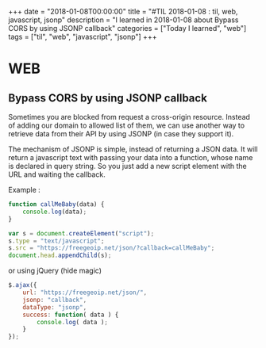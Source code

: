 +++
date = "2018-01-08T00:00:00"
title = "#TIL 2018-01-08 : til, web, javascript, jsonp"
description = "I learned in 2018-01-08 about Bypass CORS by using JSONP callback"
categories = ["Today I learned", "web"]
tags = ["til", "web", "javascript", "jsonp"]
+++


# WEB

## Bypass CORS by using JSONP callback

Sometimes you are blocked from request a cross-origin resource. Instead of adding our domain to allowed list of them, we can use another way to retrieve data from their API by using JSONP (in case they support it).

The mechanism of JSONP is simple, instead of returning a JSON data. It will return a javascript text with passing your data into a function, whose name is declared in query string. So you just add a new script element with the URL and waiting the callback.

Example :

```js
function callMeBaby(data) {
	console.log(data);
}

var s = document.createElement("script");
s.type = "text/javascript";
s.src = "https://freegeoip.net/json/?callback=callMeBaby";
document.head.appendChild(s);
```

or using jQuery (hide magic)

```js
$.ajax({
    url: "https://freegeoip.net/json/",
    jsonp: "callback",
    dataType: "jsonp",
    success: function( data ) {
        console.log( data );
    }
});
```
